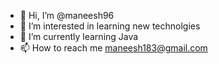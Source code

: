 - 👋 Hi, I’m @maneesh96
- 👀 I’m interested in learning new technolgies
- 🌱 I’m currently learning Java
- 📫 How to reach me maneesh183@gmail.com

<!---
maneesh96/maneesh96 is a ✨ special ✨ repository because its `README.md` (this file) appears on your GitHub profile.
You can click the Preview link to take a look at your changes.
--->
